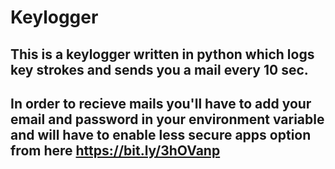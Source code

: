 # Keylogger

This is a keylogger written in python which logs key strokes and sends you a mail every 10 sec.
-------------

In order to recieve mails you'll have to add your email and password in your environment variable and will have to enable less secure apps option from here https://bit.ly/3hOVanp 
---------------------------

